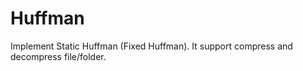 # Huffman
Implement Static Huffman (Fixed Huffman). It support compress and decompress file/folder.
